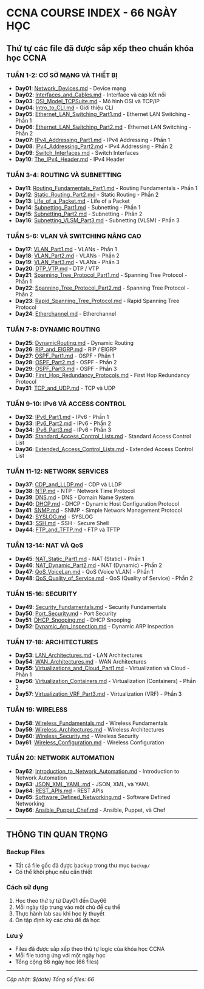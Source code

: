 # CCNA COURSE INDEX - 66 NGÀY HỌC

## Thứ tự các file đã được sắp xếp theo chuẩn khóa học CCNA

### TUẦN 1-2: CƠ SỞ MẠNG VÀ THIẾT BỊ
- **Day01**: [Network_Devices.md](Day01_Network_Devices.md) - Device mạng
- **Day02**: [Interfaces_and_Cables.md](Day02_Interfaces_and_Cables.md) - Interface và cáp kết nối
- **Day03**: [OSI_Model_TCPSuite.md](Day03_OSI_Model_TCPSuite.md) - Mô hình OSI và TCP/IP
- **Day04**: [Intro_to_CLI.md](Day04_Intro_to_CLI.md) - Giới thiệu CLI
- **Day05**: [Ethernet_LAN_Switching_Part1.md](Day05_Ethernet_LAN_Switching_Part1.md) - Ethernet LAN Switching - Phần 1
- **Day06**: [Ethernet_LAN_Switching_Part2.md](Day06_Ethernet_LAN_Switching_Part2.md) - Ethernet LAN Switching - Phần 2
- **Day07**: [IPv4_Addressing_Part1.md](Day07_IPv4_Addressing_Part1.md) - IPv4 Addressing - Phần 1
- **Day08**: [IPv4_Addressing_Part2.md](Day08_IPv4_Addressing_Part2.md) - IPv4 Addressing - Phần 2
- **Day09**: [Switch_Interfaces.md](Day09_Switch_Interfaces.md) - Switch Interfaces
- **Day10**: [The_IPv4_Header.md](Day10_The_IPv4_Header.md) - IPv4 Header

### TUẦN 3-4: ROUTING VÀ SUBNETTING
- **Day11**: [Routing_Fundamentals_Part1.md](Day11_Routing_Fundamentals_Part1.md) - Routing Fundamentals - Phần 1
- **Day12**: [Static_Routing_Part2.md](Day12_Static_Routing_Part2.md) - Static Routing - Phần 2
- **Day13**: [Life_of_a_Packet.md](Day13_Life_of_a_Packet.md) - Life of a Packet
- **Day14**: [Subnetting_Part1.md](Day14_Subnetting_Part1.md) - Subnetting - Phần 1
- **Day15**: [Subnetting_Part2.md](Day15_Subnetting_Part2.md) - Subnetting - Phần 2
- **Day16**: [Subnetting_VLSM_Part3.md](Day16_Subnetting_VLSM_Part3.md) - Subnetting (VLSM) - Phần 3

### TUẦN 5-6: VLAN VÀ SWITCHING NÂNG CAO
- **Day17**: [VLAN_Part1.md](Day17_VLAN_Part1.md) - VLANs - Phần 1
- **Day18**: [VLAN_Part2.md](Day18_VLAN_Part2.md) - VLANs - Phần 2
- **Day19**: [VLAN_Part3.md](Day19_VLAN_Part3.md) - VLANs - Phần 3
- **Day20**: [DTP_VTP.md](Day20_DTP_VTP.md) - DTP / VTP
- **Day21**: [Spanning_Tree_Protocol_Part1.md](Day21_Spanning_Tree_Protocol_Part1.md) - Spanning Tree Protocol - Phần 1
- **Day22**: [Spanning_Tree_Protocol_Part2.md](Day22_Spanning_Tree_Protocol_Part2.md) - Spanning Tree Protocol - Phần 2
- **Day23**: [Rapid_Spanning_Tree_Protocol.md](Day23_Rapid_Spanning_Tree_Protocol.md) - Rapid Spanning Tree Protocol
- **Day24**: [Etherchannel.md](Day24_Etherchannel.md) - Etherchannel

### TUẦN 7-8: DYNAMIC ROUTING
- **Day25**: [DynamicRouting.md](Day25_DynamicRouting.md) - Dynamic Routing
- **Day26**: [RIP_and_EIGRP.md](Day26_RIP_and_EIGRP.md) - RIP / EIGRP
- **Day27**: [OSPF_Part1.md](Day27_OSPF_Part1.md) - OSPF - Phần 1
- **Day28**: [OSPF_Part2.md](Day28_OSPF_Part2.md) - OSPF - Phần 2
- **Day29**: [OSPF_Part3.md](Day29_OSPF_Part3.md) - OSPF - Phần 3
- **Day30**: [First_Hop_Redundancy_Protocols.md](Day30_First_Hop_Redundancy_Protocols.md) - First Hop Redundancy Protocol
- **Day31**: [TCP_and_UDP.md](Day31_TCP_and_UDP.md) - TCP và UDP

### TUẦN 9-10: IPv6 VÀ ACCESS CONTROL
- **Day32**: [IPv6_Part1.md](Day32_IPv6_Part1.md) - IPv6 - Phần 1
- **Day33**: [IPv6_Part2.md](Day33_IPv6_Part2.md) - IPv6 - Phần 2
- **Day34**: [IPv6_Part3.md](Day34_IPv6_Part3.md) - IPv6 - Phần 3
- **Day35**: [Standard_Access_Control_Lists.md](Day35_Standard_Access_Control_Lists.md) - Standard Access Control List
- **Day36**: [Extended_Access_Control_Lists.md](Day36_Extended_Access_Control_Lists.md) - Extended Access Control List

### TUẦN 11-12: NETWORK SERVICES
- **Day37**: [CDP_and_LLDP.md](Day37_CDP_and_LLDP.md) - CDP và LLDP
- **Day38**: [NTP.md](Day38_NTP.md) - NTP - Network Time Protocol
- **Day39**: [DNS.md](Day39_DNS.md) - DNS - Domain Name System
- **Day40**: [DHCP.md](Day40_DHCP.md) - DHCP - Dynamic Host Configuration Protocol
- **Day41**: [SNMP.md](Day41_SNMP.md) - SNMP - Simple Network Management Protocol
- **Day42**: [SYSLOG.md](Day42_SYSLOG.md) - SYSLOG
- **Day43**: [SSH.md](Day43_SSH.md) - SSH - Secure Shell
- **Day44**: [FTP_and_TFTP.md](Day44_FTP_and_TFTP.md) - FTP và TFTP

### TUẦN 13-14: NAT VÀ QoS
- **Day45**: [NAT_Static_Part1.md](Day45_NAT_Static_Part1.md) - NAT (Static) - Phần 1
- **Day46**: [NAT_Dynamic_Part2.md](Day46_NAT_Dynamic_Part2.md) - NAT (Dynamic) - Phần 2
- **Day47**: [QoS_VoiceLan.md](Day47_QoS_VoiceLan.md) - QoS (Voice VLAN) - Phần 1
- **Day48**: [QoS_Quality_of_Service.md](Day48_QoS_Quality_of_Service.md) - QoS (Quality of Service) - Phần 2

### TUẦN 15-16: SECURITY
- **Day49**: [Security_Fundamentals.md](Day49_Security_Fundamentals.md) - Security Fundamentals
- **Day50**: [Port_Security.md](Day50_Port_Security.md) - Port Security
- **Day51**: [DHCP_Snooping.md](Day51_DHCP_Snooping.md) - DHCP Snooping
- **Day52**: [Dynamic_Arp_Inspection.md](Day52_Dynamic_Arp_Inspection.md) - Dynamic ARP Inspection

### TUẦN 17-18: ARCHITECTURES
- **Day53**: [LAN_Architectures.md](Day53_LAN_Architectures.md) - LAN Architectures
- **Day54**: [WAN_Architectures.md](Day54_WAN_Architectures.md) - WAN Architectures
- **Day55**: [Virtualizations_and_Cloud_Part1.md](Day55_Virtualizations_and_Cloud_Part1.md) - Virtualization và Cloud - Phần 1
- **Day56**: [Virtualization_Containers.md](Day56_Virtualization_Containers.md) - Virtualization (Containers) - Phần 2
- **Day57**: [Virtualization_VRF_Part3.md](Day57_Virtualization_VRF_Part3.md) - Virtualization (VRF) - Phần 3

### TUẦN 19: WIRELESS
- **Day58**: [Wireless_Fundamentals.md](Day58_Wireless_Fundamentals.md) - Wireless Fundamentals
- **Day59**: [Wireless_Architectures.md](Day59_Wireless_Architectures.md) - Wireless Architectures
- **Day60**: [Wireless_Security.md](Day60_Wireless_Security.md) - Wireless Security
- **Day61**: [Wireless_Configuration.md](Day61_Wireless_Configuration.md) - Wireless Configuration

### TUẦN 20: NETWORK AUTOMATION
- **Day62**: [Introduction_to_Network_Automation.md](Day62_Introduction_to_Network_Automation.md) - Introduction to Network Automation
- **Day63**: [JSON_XML_YAML.md](Day63_JSON_XML_YAML.md) - JSON, XML, và YAML
- **Day64**: [REST_APIs.md](Day64_REST_APIs.md) - REST APIs
- **Day65**: [Software_Defined_Networking.md](Day65_Software_Defined_Networking.md) - Software Defined Networking
- **Day66**: [Ansible_Puppet_Chef.md](Day66_Ansible_Puppet_Chef.md) - Ansible, Puppet, và Chef

---

## THÔNG TIN QUAN TRỌNG

### Backup Files
- Tất cả file gốc đã được backup trong thư mục `backup/`
- Có thể khôi phục nếu cần thiết

### Cách sử dụng
1. Học theo thứ tự từ Day01 đến Day66
2. Mỗi ngày tập trung vào một chủ đề cụ thể
3. Thực hành lab sau khi học lý thuyết
4. Ôn tập định kỳ các chủ đề đã học

### Lưu ý
- Files đã được sắp xếp theo thứ tự logic của khóa học CCNA
- Mỗi file tương ứng với một ngày học
- Tổng cộng 66 ngày học (66 files)

---

*Cập nhật: $(date)*
*Tổng số files: 66*
